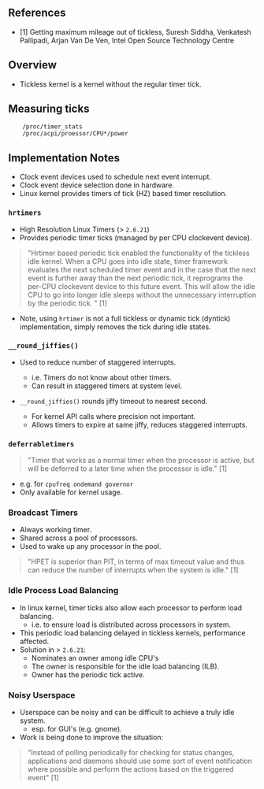 <!--
Categories:
  - linux
  - unix
Tags:
  - kernel
  - tickless
  - timer
  - jiffies
-->

## References ##

- [1]     Getting maximum mileage out of tickless, Suresh Siddha, Venkatesh Pallipadi, Arjan Van De Ven, Intel Open Source Technology Centre

## Overview ##

- Tickless kernel is a kernel without the regular timer tick.

## Measuring ticks ##

        /proc/timer_stats
        /proc/acpi/proessor/CPU*/power

## Implementation Notes ##

- Clock event devices used to schedule next event interrupt.
- Clock event device selection done in hardware.
- Linux kernel provides timers of tick (HZ) based timer resolution.

### `hrtimers` ###

- High Resolution Linux Timers (> `2.6.21`)
- Provides periodic timer ticks (managed by per CPU clockevent device).

> "Hrtimer based periodic tick enabled the functionality of the tickless idle kernel.
> When a CPU goes into idle state, timer framework evaluates the next scheduled timer event
> and in the case that the next event is further away than the next periodic tick, it 
> reprograms the per-CPU clockevent device to this future event. This will allow
> the idle CPU to go into longer idle sleeps without the unnecessary interruption by the periodic tick. " [1]

- Note, using `hrtimer` is not a full tickless or dynamic tick (dyntick) implementation, simply removes the tick during idle states.


### `__round_jiffies()` ###

- Used to reduce number of staggered interrupts.
  - i.e. Timers do not know about other timers.
  - Can result in staggered timers at system level.

- `__round_jiffies()` rounds jiffy timeout to nearest second.
  - For kernel API calls where precision not important.
  - Allows timers to expire at same jiffy, reduces staggered interrupts.

### `deferrabletimers`

> "Timer that works as a normal timer when the processor is active, but will be deferred to a later time when the processor is idle." [1]

- e.g. for `cpufreq ondemand governor`
- Only available for kernel usage.

### Broadcast Timers ###

- Always working timer.
- Shared across a pool of processors.
- Used to wake up any processor in the pool.

> "HPET is superior than PIT, in terms of max timeout value and thus can reduce the number of interrupts when the system is idle." [1]

### Idle Process Load Balancing ###

- In linux kernel, timer ticks also allow each processor to perform load balancing.
  - i.e. to ensure load is distributed across processors in system.
- This periodic load balancing delayed in tickless kernels, performance affected.
- Solution in > `2.6.21`:
  - Nominates an owner among idle CPU's
  - The owner is responsible for the idle load balancing (ILB).
  - Owner has the periodic tick active.

### Noisy Userspace ###

- Userspace can be noisy and can be difficult to achieve a truly idle system.
  - esp. for GUI's (e.g. gnome).
- Work is being done to improve the situation:

> "Instead of polling periodically for checking for status changes, 
> applications and daemons should use some sort of event notification where possible and perform the actions based on the triggered event" [1]
